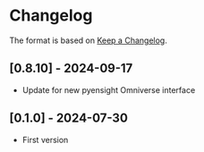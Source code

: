 # Changelog

The format is based on [Keep a Changelog](https://keepachangelog.com/en/1.0.0/).

## [0.8.10] - 2024-09-17
- Update for new pyensight Omniverse interface

## [0.1.0] - 2024-07-30
- First version

